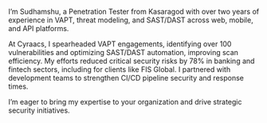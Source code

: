 I’m Sudhamshu, a Penetration Tester from Kasaragod with over two years of experience in VAPT, threat modeling, and SAST/DAST across web, mobile, and API platforms.

At Cyraacs, I spearheaded VAPT engagements, identifying over 100 vulnerabilities and optimizing SAST/DAST automation, improving scan efficiency. My efforts reduced critical security risks by 78% in banking and fintech sectors, including for clients like FIS Global. I partnered with development teams to strengthen CI/CD pipeline security and response times.

I’m eager to bring my expertise to your organization and drive strategic security initiatives.
